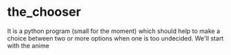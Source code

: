 # the_chooser
It is a python program (small for the moment) which should help to make a choice between two or more options when one is too undecided. We'll start with the anime
